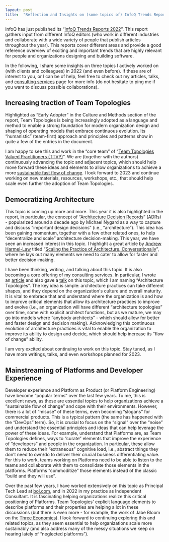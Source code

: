 ```yaml
---
layout: post
title:  "Reflection and Insights on (some topics of) InfoQ Trends Report 2022"
---
```


InfoQ has just published its “[InfoQ Trends Reports 2022](https://www.infoq.com/minibooks/2022-infoq-trends-reports/)”. This report gathers input from different InfoQ editors (who work in different industries and collaborate with a wide variety of people that publish articles throughout the year). This reports cover different areas and provide a good reference overview of exciting and important trends that are highly relevant for people and organizations designing and building software.

In the following, I share some insights on three topics I actively worked on (with clients and colleagues) in 2022 (and even before). If these are of interest to you, or I can be of help, feel free to check out my articles, talks, and [consulting services](https://esilva.net/consulting) page for more info (do not hesitate to ping me if you want to discuss possible collaborations).

## Increasing traction of Team Topologies

Highlighted as “Early Adopter” in the Culture and Methods section of the report, Team Topologies is being increasingly adopted as a language and method to enable a strong foundation for modern organization design and shaping of operating models that embrace continuous evolution. Its “humanistic” (team-first) approach and principles and patterns show in quite a few of the entries in the document.

I am happy to see this and work in the “core team” of “[Team Topologies Valued Practitioners (TTVP)](https://teamtopologies/ttvp)”. We are (together with the authors) continuously advancing the topic and adjacent topics, which should help move forward these ideas and elements to allow organizations to achieve a more [sustainable fast flow of change](https://esilva.net/consulting). I look forward to 2023 and continue working on new materials, resources, workshops, etc., that should help scale even further the adoption of Team Topologies.

## Democratizing Architecture

This topic is coming up more and more. This year it is also highlighted in the report, in particular, the concept of “[Architecture Decision Records](https://cognitect.com/blog/2011/11/15/documenting-architecture-decisions)” (ADRs) - popularized around a decade ago by Michael Nygard as a way to capture and discuss “important design decisions” (i.e., “architecture”). This idea has been gaining momentum, together with a few other related ones, to help “decentralize and scale” architecture decision-making. This year, we have seen an increased interest in this topic. I highlight a great article by [Andrew Harmel-Law](https://andrewharmellaw.github.io/) titled “[Scaling the Practice of Architecture, Conversationally](https://martinfowler.com/articles/scaling-architecture-conversationally.html)”, where he lays out many elements we need to cater to allow for faster and better decision-making.

I have been thinking, writing, and talking about this topic. It is also becoming a core offering of my consulting services. In particular, I wrote an [article](https://esilva.net/tla_insights/architecture-topologies) and also gave a [talk](https://esilva.net/talks/#kandddinsky_2022) on this topic, which I am naming “Architecture Topologies”. The key idea is simple: architecture practices can take different shapes, and they depend on the organization's culture and overall maturity. It is vital to embrace that and understand where the organization is and how to improve critical elements that allow its architecture practices to improve and evolve (i.e., an organization will have different “architecture topologies” over time, some with explicit architect functions, but as we mature, we may go into models where “anybody architects” - which should allow for better and faster design and decision making). Acknowledging this continuous evolution of architecture practices is vital to enable the organization to improve its ability to design and decide, which should help increase its “flow of change” ability.

I am very excited about continuing to work on this topic. Stay tuned, as I have more writings, talks, and even workshops planned for 2023.

## Mainstreaming of Platforms and Developer Experience

Developer experience and Platform as Product (or Platform Engineering) have become “popular terms” over the last few years. To me, this is excellent news, as these are essential topics to help organizations achieve a “sustainable flow of change” and cope with their environments. However, there is a lot of “misuse” of these terms, even becoming “slogans” for commercial products. This is a typical pattern (the same has happened with the “DevOps” term). So, it is crucial to focus on the “signal” over the “noise” and understand the essential principles and ideas that can help leverage the power of these ideas. For example, understand that Platforms are, as Team Topologies defines, ways to “curate” elements that improve the experience of “developers” and people in the organization. In particular, these allow them to reduce their “extraneous” cognitive load, i.e., abstract things they don’t need to own/do to deliver their crucial business differentiating value. For this to work, teams working on Platforms need to be able to listen to the teams and collaborate with them to consolidate those elements in the platforms. Platforms “commoditize” those elements instead of the classic “build and they will use”.

Over the past few years, I have worked extensively on this topic as Principal Tech Lead at [bol.com](http://bol.com/), and in 2022 in my practice as Independent Consultant. It is fascinating helping organizations realize this critical positioning of Platforms. Team Topologies' explicit language elements to describe platforms and their properties are helping a lot in these discussions (but there is even more - for example, the work of Jabe Bloom on the [Three Economies](http://blog.jabebloom.com/2020/03/04/the-three-economies-an-introduction/)). I look forward to continuing exploring this and related topics, as they seem essential to help organizations scale more sustainably (and also address many of the messy situations we keep on hearing lately of “neglected platforms”).
